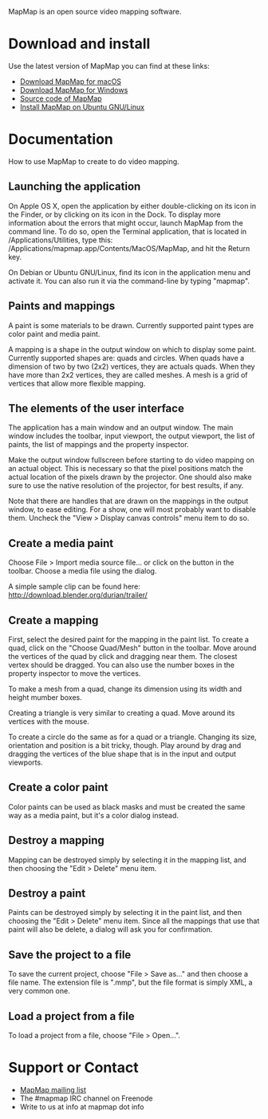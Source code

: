 MapMap is an open source video mapping software.

# Download and install
Use the latest version of MapMap you can find at these links:
- [Download MapMap for macOS](http://download.mapmap.info/osx/)
- [Download MapMap for Windows](http://download.mapmap.info/windows/)
- [Source code of MapMap](http://download.mapmap.info/tarballs/)
- [Install MapMap on Ubuntu GNU/Linux](https://launchpad.net/~mapmap/+archive/ubuntu/mapmap)

# Documentation
How to use MapMap to create to do video mapping.

## Launching the application
On Apple OS X, open the application by either double-clicking on its icon in the Finder, or by clicking on its icon in the Dock. To display more information about the errors that might occur, launch MapMap from the command line. To do so, open the Terminal application, that is located in /Applications/Utilities, type this: /Applications/mapmap.app/Contents/MacOS/MapMap, and hit the Return key.

On Debian or Ubuntu GNU/Linux, find its icon in the application menu and activate it. You can also run it via the command-line by typing "mapmap".

## Paints and mappings
A paint is some materials to be drawn. Currently supported paint types are color paint and media paint.

A mapping is a shape in the output window on which to display some paint. Currently supported shapes are: quads and circles. When quads have a dimension of two by two (2x2) vertices, they are actuals quads. When they have more than 2x2 vertices, they are called meshes. A mesh is a grid of vertices that allow more flexible mapping.

## The elements of the user interface
The application has a main window and an output window. The main window includes the toolbar, input viewport, the output viewport, the list of paints, the list of mappings and the property inspector.

Make the output window fullscreen before starting to do video mapping on an actual object. This is necessary so that the pixel positions match the actual location of the pixels drawn by the projector. One should also make sure to use the native resolution of the projector, for best results, if any.

Note that there are handles that are drawn on the mappings in the output window, to ease editing. For a show, one will most probably want to disable them. Uncheck the "View > Display canvas controls" menu item to do so.

## Create a media paint
Choose File > Import media source file... or click on the button in the toolbar. Choose a media file using the dialog.

A simple sample clip can be found here: http://download.blender.org/durian/trailer/

## Create a mapping
First, select the desired paint for the mapping in the paint list. To create a quad, click on the "Choose Quad/Mesh" button in the toolbar. Move around the vertices of the quad by click and dragging near them. The closest vertex should be dragged. You can also use the number boxes in the property inspector to move the vertices.

To make a mesh from a quad, change its dimension using its width and height mumber boxes.

Creating a triangle is very similar to creating a quad. Move around its vertices with the mouse.

To create a circle do the same as for a quad or a triangle. Changing its size, orientation and position is a bit tricky, though. Play around by drag and dragging the vertices of the blue shape that is in the input and output viewports.

## Create a color paint
Color paints can be used as black masks and must be created the same way as a media paint, but it's a color dialog instead.

## Destroy a mapping
Mapping can be destroyed simply by selecting it in the mapping list, and then choosing the "Edit > Delete" menu item.

## Destroy a paint
Paints can be destroyed simply by selecting it in the paint list, and then choosing the "Edit > Delete" menu item. Since all the mappings that use that paint will also be delete, a dialog will ask you for confirmation.

## Save the project to a file
To save the current project, choose "File > Save as..." and then choose a file name. The extension file is ".mmp", but the file format is simply XML, a very common one.

## Load a project from a file
To load a project from a file, choose "File > Open...".

# Support or Contact
- [MapMap mailing list](https://listes.koumbit.net/cgi-bin/mailman/listinfo/mapmap-list-mapmap.info)
- The #mapmap IRC channel on Freenode
- Write to us at info at mapmap dot info

